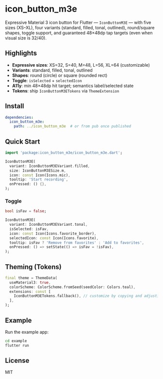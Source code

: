 # icon_button_m3e

Expressive Material 3 icon button for Flutter — `IconButtonM3E` — with
five sizes (XS–XL), four variants (standard, filled, tonal, outlined),
round/square shapes, toggle support, and guaranteed 48×48dp tap targets
(even when visual size is 32/40).

## Highlights

- **Expressive sizes**: XS=32, S=40, M=48, L=56, XL=64 (customizable)
- **Variants**: standard, filled, tonal, outlined
- **Shapes**: round (circle) or square (rounded rect)
- **Toggle**: `isSelected` + `selectedIcon`
- **A11y**: min 48×48dp hit target; semantics label/selected state
- **Tokens**: ship `IconButtonM3ETokens` via `ThemeExtension`

## Install

```yaml
dependencies:
  icon_button_m3e:
    path: ../icon_button_m3e  # or from pub once published
```

## Quick Start

```dart
import 'package:icon_button_m3e/icon_button_m3e.dart';

IconButtonM3E(
  variant: IconButtonM3EVariant.filled,
  size: IconButtonM3ESize.m,
  icon: const Icon(Icons.mic),
  tooltip: 'Start recording',
  onPressed: () {},
);
```

### Toggle

```dart
bool isFav = false;

IconButtonM3E(
  variant: IconButtonM3EVariant.tonal,
  isSelected: isFav,
  icon: const Icon(Icons.favorite_border),
  selectedIcon: const Icon(Icons.favorite),
  tooltip: isFav ? 'Remove from favorites' : 'Add to favorites',
  onPressed: () => setState(() => isFav = !isFav),
);
```

## Theming (Tokens)

```dart
final theme = ThemeData(
  useMaterial3: true,
  colorScheme: ColorScheme.fromSeed(seedColor: Colors.teal),
  extensions: const [
    IconButtonM3ETokens.fallback(), // customize by copying and adjusting
  ],
);
```

## Example

Run the example app:

```sh
cd example
flutter run
```

## License

MIT
